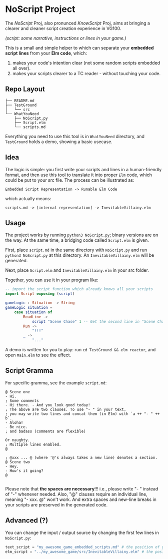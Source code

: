 # NoScript Project
The *NoScript* Proj, also pronunced *KnowScript* Proj, aims at bringing a clearer and cleaner script creation experience in VG100.

*(script: some narrative, instructions or lines in your game.)*

This is a small and simple helper to which can separate your **embedded script lines** from your **Elm code**, which:
1. makes your code's intention clear (not some random scripts embedded all over).
2. makes your scripts clearer to a TC reader - without touching your code.

## Repo Layout
```
├── README.md
├── TestGround
│   └── src
└── WhatYouNeed
    ├── NoScript.py
    ├── Script.elm
    └── scripts.md
```
Everything you need to use this tool is in `WhatYouNeed` directory, and `TestGround` holds a demo, showing a basic usecase.



## Idea

The logic is simple: you first write your scripts and lines in a human-friendly format, and then use this tool to translate it into proper `Elm` code, which could be put to your src file. The process can be illustrated as:

`Embedded Script Representation -> Runable Elm Code`

which actually means:

`scripts.md -> [internal representation] -> InevitableVillainy.elm`

## Usage

The project works by running `python3 NoScript.py`; binary versions are on the way. At the same time, a bridging code called `Script.elm` is given.

First, place `script.md` in the same directory with `NoScript.py` and run `python3 NoScript.py` at this directory. An `InevitableVillainy.elm` will be generated.

Next, place `Script.elm` and `InevitableVillainy.elm` in your src folder.

Together, you can use it in your program like:
```elm
-- import the script function which already knows all your scripts
import Script exposing (script) 

gameLogic : Situation -> String
gameLogic situation =
    case situation of
        ReadLine ->
            script "Scene Chase" 1 -- Get the second line in "Scene Chase" section.
        Run ->
            "!!!"
        _ -> 
            "..."
```

A demo is written for you to play: run `cd TestGround && elm reactor`, and open `Main.elm` to see the effect.

## Script Gramma

For specific gramma, see the example `script.md`:


```
@ Scene one
- Hi.
; Some comments
- Hi there. - And you look good today!
; The above are two clauses. To use "- " in your text, 
; you may write two lines and concat them (in Elm) with `a ++ "- " ++ b`.
- Aloha!
- Be nice.
; and badass (comments are flexible)

Or naughty.
; Multiple lines enabled.
@

; @xxx ... @ (where '@'s always takes a new line) denotes a section.
@ Scene two
- Hey.
- How's it going?
@


```

Please note that **the spaces are necessary**!!! i.e., please write "- " instead of "-" whenever needed.
Also, "@" clauses require an individual line, meaning "- xxx. @" won't work.
And extra spaces and new-line breaks in your scripts are preserved in the generated code.

## Advanced (?)
You can change the input / output source by changing the first few lines in `NoScript.py`:
```python
text_script = "my_awesome_game_embedded_scripts.md" # the position of your input file, can include path
elm_script = "../my_awesome_game/src/InevitableVillainy.elm" # the position of your output file, can include path
```
